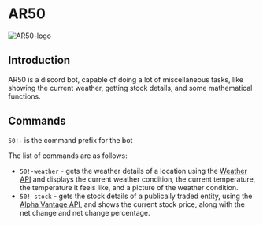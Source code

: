 # AR50

![AR50-logo](https://i.imgur.com/d0ROR0E.png)

## Introduction

AR50 is a discord bot, capable of doing a lot of miscellaneous tasks, like showing the current weather, getting stock details, and some mathematical functions.

## Commands

`50!-` is the command prefix for the bot

The list of commands are as follows:

* `50!-weather` - gets the weather details of a location using the [Weather API](https://www.weatherapi.com/) and displays the current weather condition, the current temperature, the temperature it feels like, and a picture of the weather condition.
* `50!-stock` - gets the stock details of a publically traded entity, using the [Alpha Vantage API](https://www.alphavantage.co/), and shows the current stock price, along with the net change and net change percentage.
